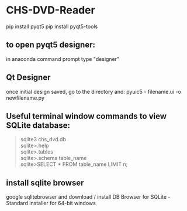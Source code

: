 # CHS-DVD-Reader
pip install pyqt5
pip install pyqt5-tools

## to open pyqt5 designer:
in anaconda command prompt type "designer"

## Qt Designer
once initial design saved, go to the directory and:
pyuic5 - filename.ui -o newfilename.py

## Useful terminal window commands to view SQLite database:
>sqlite3 chs_dvd.db<br>
sqlite>.help<br>
sqlite>.tables<br>
sqlite>.schema table_name<br>
sqlite>SELECT * FROM table_name LIMIT n;<br>

## install sqlite browser
google sqlitebrowser and download / install DB Browser for SQLite - Standard installer for 64-bit windows


